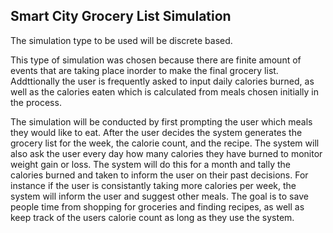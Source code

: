 ## Smart City Grocery List Simulation

The simulation type to be used will be discrete based.

This type of simulation was chosen because there are finite amount of events that are taking place inorder to make the final grocery list. Addttionally the user is frequently asked to input daily calories burned, as well as the calories eaten which is calculated from meals chosen initially in the process.

The simulation will be conducted by first prompting the user which meals they would like to eat. After the user decides the system generates the grocery list for the week, the calorie count, and the recipe. The system will also ask the user every day how many calories they have burned to monitor weight gain or loss. The system will do this for a month and tally the calories burned and taken to inform the user on their past decisions. For instance if the user is consistantly taking more calories per week, the system will inform the user and suggest other meals. The goal is to save people time from shopping for groceries and finding recipes, as well as keep track of the users calorie count as long as they use the system. 
